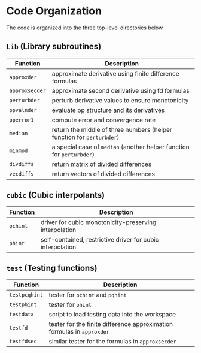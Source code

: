# Code Organization

The code is organized into the three top-level directories below

## `Lib` (Library subroutines)
Function       | Description
---------------|------------
`approxder`    | approximate derivative using finite difference formulas
`approxsecder` | approximate second derivative using fd formulas
`perturbder`   | perturb derivative values to ensure monotonicity
`ppvalnder`    | evaluate pp structure and its derivatives
`pperror1`     | compute error and convergence rate 
`median`       | return the middle of three numbers (helper function for `perturbder`)
`minmod`       | a special case of `median` (another helper function for `perturbder`)
`divdiffs`     | return matrix of divided differences
`vecdiffs`     | return vectors of divided differences

## `cubic` (Cubic interpolants)
Function | Description
---------|------------
`pchint` | driver for cubic monotonicity-preserving interpolation
`phint`  | self-contained, restrictive driver for cubic interpolation

## `test` (Testing functions)
Function      | Description
--------------|------------
`testpcqhint` | tester for `pchint` and `pqhint`
`testphint`   | tester for `phint`
`testdata`    | script to load testing data into the workspace
`testfd`      | tester for the finite difference approximation formulas in `approxder`
`testfdsec`   | similar tester for the formulas in `approxsecder`
